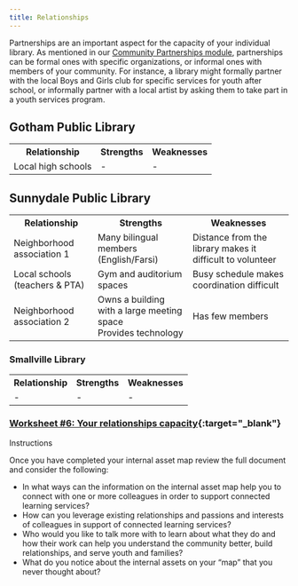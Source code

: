 ```yaml
---
title: Relationships
---
```


Partnerships are an important aspect for the capacity of your individual library. As mentioned in our [Community Partnerships module](), partnerships can be formal ones with specific organizations, or informal ones with members of your community. For instance, a library might formally partner with the local Boys and Girls club for specific services for youth after school, or informally partner with a local artist by asking them to take part in a youth services program.

<div class="colorhighlight color1" markdown="1">

## Gotham Public Library

<table class="worksheet">
	<tr>
		<th>Relationship</th>
		<th>Strengths</th>
		<th>Weaknesses</th>
	</tr>
	<tr>
		<td>Local high schools</td>
		<td>-</td>
		<td>-</td>
	</tr>
</table>
</div>


<div class="colorhighlight color2" markdown="1">

## Sunnydale Public Library

<table class="worksheet">
	<tr>
		<th>Relationship</th>
		<th>Strengths</th>
		<th>Weaknesses</th>
	</tr>
	<tr>
		<td>Neighborhood association 1</td>
		<td>Many bilingual members (English/Farsi)</td>
		<td>Distance from the library makes it difficult to volunteer</td>
	</tr>
	<tr>
		<td>Local schools (teachers & PTA)</td>
		<td>Gym and auditorium spaces</td>
		<td>Busy schedule makes coordination difficult</td>
	</tr>
	<tr>
		<td>Neighborhood association 2</td>
		<td>Owns a building with a large meeting space<br/>Provides technology</td>
		<td>Has few members</td>
	</tr>
</table>
</div>
 
<div class="colorhighlight color3" markdown="1">

### Smallville Library

<table class="worksheet">
	<tr>
		<th>Relationship</th>
		<th>Strengths</th>
		<th>Weaknesses</th>
	</tr>
	<tr>
		<td>-</td>
		<td>-</td>
		<td>-</td>
	</tr>
</table>
</div>


<div class="callout activity" markdown="1">
	
### [Worksheet #6: Your relationships capacity](){:target="_blank"}

Instructions
 
</div>

Once you have completed your internal asset map review the full document and consider the following:

* In what ways can the information on the internal asset map help you to connect with one or more colleagues in order to support connected learning services?
* How can you leverage existing relationships and passions and interests of colleagues in support of connected learning services?
* Who would you like to talk more with to learn about what they do and how their work can help you understand the community better, build relationships, and serve youth and families?
* What do you notice about the internal assets on your “map” that you never thought about?
